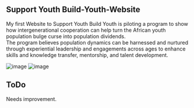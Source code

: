 ## Support Youth Build-Youth-Website
My first Website to Support Youth Build Youth is piloting a program to show how intergenerational cooperation can help turn the African youth population bulge curse into population dividends. <br>
	The program believes population dynamics can be harnessed and nurtured through experiential leadership and engagements across ages to enhance skills and knowledge transfer, mentorship, and talent development. <br>

 
![image](https://github.com/koomedenis40/Support-Youth-Build-Youth-Website/assets/98518504/d875f516-dc86-4332-a365-11cad27cebd6)
![image](https://github.com/koomedenis40/Support-Youth-Build-Youth-Website/assets/98518504/b903182c-5183-4b46-8ba6-c6225ed13a80)

## ToDo <br>
Needs improvement. 

